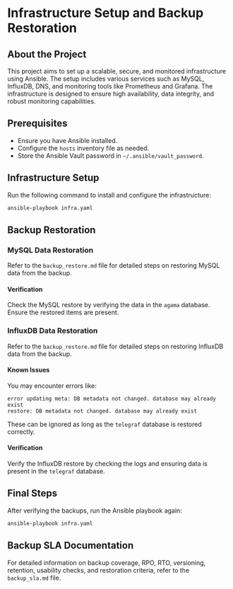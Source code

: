 # Infrastructure Setup and Backup Restoration

## About the Project

This project aims to set up a scalable, secure, and monitored infrastructure using Ansible. The setup includes various services such as MySQL, InfluxDB, DNS, and monitoring tools like Prometheus and Grafana. The infrastructure is designed to ensure high availability, data integrity, and robust monitoring capabilities.

## Prerequisites

- Ensure you have Ansible installed.
- Configure the `hosts` inventory file as needed.
- Store the Ansible Vault password in `~/.ansible/vault_password`.

## Infrastructure Setup

Run the following command to install and configure the infrastructure:

```bash
ansible-playbook infra.yaml
```

## Backup Restoration

### MySQL Data Restoration

Refer to the `backup_restore.md` file for detailed steps on restoring MySQL data from the backup.

#### Verification
Check the MySQL restore by verifying the data in the `agama` database. Ensure the restored items are present.

### InfluxDB Data Restoration

Refer to the `backup_restore.md` file for detailed steps on restoring InfluxDB data from the backup.

#### Known Issues
You may encounter errors like:
```
error updating meta: DB metadata not changed. database may already exist
restore: DB metadata not changed. database may already exist
```
These can be ignored as long as the `telegraf` database is restored correctly.

#### Verification
Verify the InfluxDB restore by checking the logs and ensuring data is present in the `telegraf` database.

## Final Steps

After verifying the backups, run the Ansible playbook again:

```bash
ansible-playbook infra.yaml
```

## Backup SLA Documentation

For detailed information on backup coverage, RPO, RTO, versioning, retention, usability checks, and restoration criteria, refer to the `backup_sla.md` file.

